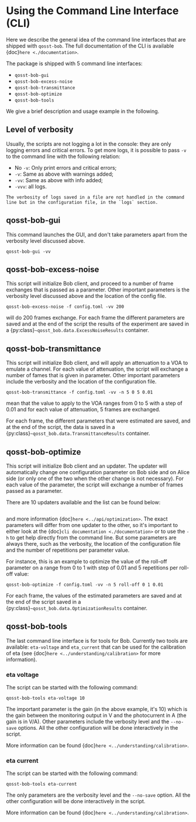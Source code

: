 # Using the Command Line Interface (CLI)

Here we describe the general idea of the command line interfaces that are shipped with `qosst-bob`. The full documentation of the CLI is available {doc}`here <./documentation>`.

The package is shipped with 5 command line interfaces:

* `qosst-bob-gui`
* `qosst-bob-excess-noise`
* `qosst-bob-transmittance`
* `qosst-bob-optimize`
* `qosst-bob-tools`

We give a brief description and usage example in the following.

## Level of verbosity

Usually, the scripts are not logging a lot in the console: they are only logging errors and critical errors. To get more logs, it is possible to pass `-v` to the command line with the following relation:

* No `-v`: Only print errors and critical errors;
* `-v`: Same as above with warnings added;
* `-vv`: Same as above with info added;
* `-vvv`: all logs.

```{note}
The verbosity of logs saved in a file are not handled in the command line but in the configuration file, in the `logs` section.
```

## qosst-bob-gui


This command launches the GUI, and don't take parameters apart from the verbosity level discussed above.

```{prompt} bash
qosst-bob-gui -vv
```

## qosst-bob-excess-noise

This script will initialize Bob client, and proceed to a number of frame exchanges that is passed as a parameter. Other important parameters is the verbosity level discussed above and the location of the config file.

```{prompt} bash
qosst-bob-excess-noise -f config.toml -vv 200
```

will do 200 frames exchange. For each frame the different parameters are saved and at the end of the script the results of the experiment are saved in a {py:class}`~qosst_bob.data.ExcessNoiseResults` container.

## qosst-bob-transmittance

This script will initialize Bob client, and will apply an attenuation to a VOA to emulate a channel. For each value of attenuation, the script will exchange a number of fames that is given in parameter. Other important parameters include the verbosity and the location of the configuration file.

```{prompt} bash
qosst-bob-transmittance -f config.toml -vv -n 5 0 5 0.01
```

mean that the value to apply to the VOA ranges from 0 to 5 with a step of 0.01 and for each value of attenuation, 5 frames are exchanged.

For each frame, the different parameters that were estimated are saved, and at the end of the script, the data is saved in a {py:class}`~qosst_bob.data.TransmittanceResults` container.

## qosst-bob-optimize

This script will initialize Bob client and an updater. The updater will automatically change one configuration parameter on Bob side and on Alice side (or only one of the two when the other change is not necessary). For each value of the parameter, the script will exchange a number of frames passed as a parameter.

There are 10 updaters available and the list can be found below:

```{program-output} python3 -c "from qosst_bob.optimization import updaters; print('\n'.join(['* ' + str(mod).split('.')[0].replace('_', ' ').capitalize() for mod in updaters.__loader__.get_resource_reader().contents() if str(mod)[:2] != '__']))"

```

and more information {doc}`here <../api/optimization>`. The exact parameters will differ from one updater to the other, so it's important to either look at the {doc}`cli documentation <./documentation>` or to use the `-h` to get help directly from the command line. But some parameters are always there, such as the verbosity, the location of the configuration file and the number of repetitions per parameter value.

For instance, this is an example to optimize the value of the roll-off parameter on a range from 0 to 1 with step of 0.01 and 5 repetitions per roll-off value:

```{prompt} bash
qosst-bob-optimize -f config.toml -vv -n 5 roll-off 0 1 0.01
```

For each frame, the values of the estimated parameters are saved and at the end of the script saved in a {py:class}`~qosst_bob.data.OptimizationResults` container.

## qosst-bob-tools

The last command line interface is for tools for Bob. Currently two tools are available: `eta-voltage` and `eta_current` that can be used for the calibration of eta (see {doc}`here <../understanding/calibration>` for more information).

### eta voltage

The script can be started with the following command:

```{prompt} bash
qosst-bob-tools eta-voltage 10
```

The important parameter is the gain (in the above example, it's 10) which is the gain between the monitoring output in V and the photocurrent in A (the gain is in V/A). Other parameters include the verbosity level and the `--no-save` options. All the other configuration will be done interactively in the script.

More information can be found {doc}`here <../understanding/calibration>`.

### eta current

The script can be started with the following command:

```{prompt} bash
qosst-bob-tools eta-current
```

The only parameters are the verbosity level and the `--no-save` option. All the other configuration will be done interactively in the script.

More information can be found {doc}`here <../understanding/calibration>`.
